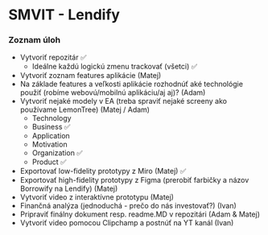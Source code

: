 # SMVIT - Lendify

### Zoznam úloh
- Vytvoriť repozitár ✅
   - Ideálne každú logickú zmenu trackovať (všetci) ✅
- Vytvoriť zoznam features aplikácie (Matej)
- Na základe features a veľkosti aplikácie rozhodnúť aké technológie použiť (robíme webovú/mobilnú aplikáciu/aj aj)? (Adam)
- Vytvoriť nejaké modely v EA (treba spraviť nejaké screeny ako používame LemonTree) (Matej / Adam)
  - Technology
  - Business ✅
  - Application
  - Motivation
  - Organization ✅
  - Product ✅
- Exportovať low-fidelity prototypy z Miro (Matej) ✅
- Exportovať high-fidelity prototypy z Figma (prerobiť farbičky a názov Borrowify na Lendify) (Matej)
- Vytvoriť video z interaktívne prototypu (Matej)
- Finančná analýza (jednoduchá - prečo do nás investovať?) (Ivan)
- Pripraviť finálny dokument resp. readme.MD v repozitári (Adam & Matej)
- Vytvoriť video pomocou Clipchamp a postnúť na YT kanál (Ivan)
